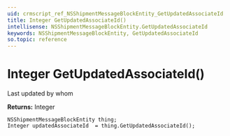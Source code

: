 ```yaml
---
uid: crmscript_ref_NSShipmentMessageBlockEntity_GetUpdatedAssociateId
title: Integer GetUpdatedAssociateId()
intellisense: NSShipmentMessageBlockEntity.GetUpdatedAssociateId
keywords: NSShipmentMessageBlockEntity, GetUpdatedAssociateId
so.topic: reference
---
```


# Integer GetUpdatedAssociateId()

Last updated by whom

**Returns:** Integer

```crmscript
NSShipmentMessageBlockEntity thing;
Integer updatedAssociateId  = thing.GetUpdatedAssociateId();
```

